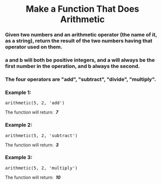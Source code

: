<div align = "center">

# Make a Function That Does Arithmetic

</div>

<div align "center">

<h3>Given two numbers and an arithmetic operator (the name of it, as a string), return the result of the two numbers having that operator used on them.</h3>

<h3>a and b will both be positive integers, and a will always be the first number in the operation, and b always the second.</h3>

<h3>The four operators are "add", "subtract", "divide", "multiply".</h3>

</div>

<h3>Example 1:</h3>

<pre>arithmetic(5, 2, 'add')</pre>

<p>The function will return: &nbsp;<strong><em>7</em></strong></p>

<h3>Example 2:</h3>

<pre>arithmetic(5, 2, 'subtract')</pre>

<p>The function will return: &nbsp;<strong><em>3</em></strong></p>

<h3>Example 3:</h3>

<pre>arithmetic(5, 2, 'multiply')</pre>

<p>The function will return: &nbsp;<strong><em>10</em></strong></p>
